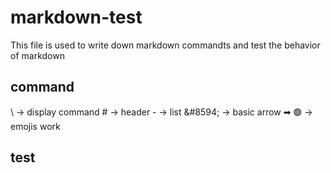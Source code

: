 # markdown-test
This file is used to write down markdown commandts and test the behavior of markdown

## command
\\ &#8594; display command
\# &#8594; header
\- &#8594; list
&\#8594; &#8594; basic arrow
➡ 🟢 &#8594; emojis work

## test

